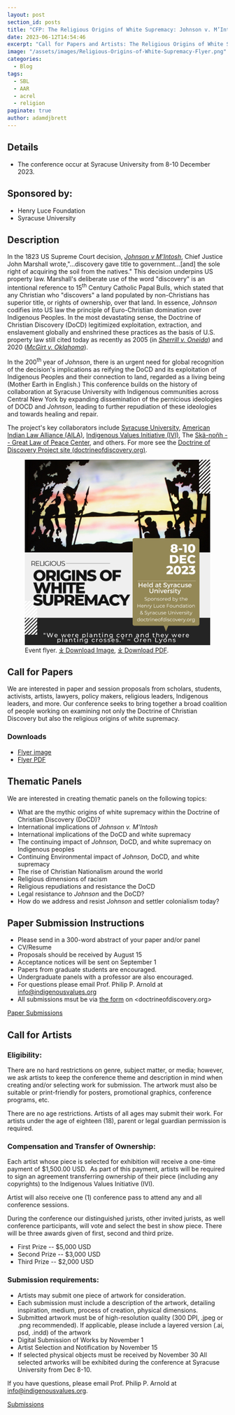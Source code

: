 ```yaml
---
layout: post
section_id: posts
title: "CFP: The Religious Origins of White Supremacy: Johnson v. M’Intosh and the Doctrine of Christian Discovery."
date: 2023-06-12T14:54:46
excerpt: "Call for Papers and Artists: The Religious Origins of White Supremacy: Johnson v. M’Intosh and the Doctrine of Christian Discovery. The conference occur at Syracuse University from 8-10 December 2023."
image: "/assets/images/Religious-Origins-of-White-Supremacy-Flyer.png"
categories:
  - Blog
tags:
  - SBL
  - AAR
  - acrel
  - religion
paginate: true
author: adamdjbrett
---
```

## Details
  - The conference occur at Syracuse University from 8-10 December 2023.

## Sponsored by:

  -   Henry Luce Foundation
  -   Syracuse University

## Description

In the 1823 US Supreme Court decision, [*Johnson v M'Intosh*](https://www.oyez.org/cases/1789-1850/21us543), Chief Justice John Marshall wrote,"...discovery gave title to government...[and] the sole right of acquiring the soil from the natives." This decision underpins US property law. Marshall's deliberate use of the word "discovery" is an intentional reference to 15<sup>th</sup> Century Catholic Papal Bulls, which stated that any Christian who "discovers" a land populated by non-Christians has superior title, or rights of ownership, over that land. In essence, *Johnson* codifies into US law the principle of Euro-Christian domination over Indigenous Peoples. In the most devastating sense, the Doctrine of Christian Discovery (DoCD) legitimized exploitation, extraction, and enslavement globally and enshrined these practices as the basis of U.S. property law still cited today as recently as 2005 (in [*Sherrill v. Oneida*](https://www.oyez.org/cases/2004/03-855)) and 2020 ([*McGirt v. Oklahoma*](https://www.oyez.org/cases/2019/18-9526)).

In the 200<sup>th</sup> year of *Johnson*, there is an urgent need for global recognition of the decision's implications as reifying the DoCD and its exploitation of Indigenous Peoples and their connection to land, regarded as a living being (Mother Earth in English.) This conference builds on the history of collaboration at Syracuse University with Indigenous communities across Central New York by expanding dissemination of the pernicious ideologies of DOCD and *Johnson*, leading to further repudiation of these ideologies and towards healing and repair.

The project's key collaborators include [Syracuse University](https://syracuse.edu), [American Indian Law Alliance (AILA)](https://aila.ngo), [Indigenous Values Initiative (IVI)](https://indigenousvalues.org/), The [Skä-noñh -- Great Law of Peace Center](https://www.skanonhcenter.org/), and others. For more see the [Doctrine of Discovery Project site (doctrineofdiscovery.org)](https://doctrineofdiscovery.org/).

<figure>
    <a href="/assets/images/Religious-Origins-of-White-Supremacy-Flyer.png">
        <img src="/assets/images/Religious-Origins-of-White-Supremacy-Flyer.png"></a>
    <figcaption>Event flyer. <a href="/assets/images/Religious-Origins-of-White-Supremacy-Flyer.png" target="_blank" rel="noopener">⤓ Download Image</a>, <a href="/assets/pdfs/CFP-Religious-Origins-Conference-Flyer-8.5x11-rev2.pdf" target="_blank" rel="noopener">⤓ Download PDF</a>.
</figcaption>
</figure>
  
## Call for Papers

We are interested in paper and session proposals from scholars, students, activists, artists, lawyers, policy makers, religious leaders, Indigenous leaders, and more. Our conference seeks to bring together a broad coalition of people working on examining not only the Doctrine of Christian Discovery but also the religious origins of white supremacy.

### Downloads
  - [Flyer image](/assets/images/Religious-Origins-of-White-Supremacy-Flyer.png)
  - [Flyer PDF](https://doctrineofdiscovery.org/assets/pdfs/CFP-Religious-Origins-Conference-Flyer-8.5x11-rev2.pdf)

## Thematic Panels

We are interested in creating thematic panels on the following topics:

  -   What are the mythic origins of white supremacy within the Doctrine of Christian Discovery (DoCD)?
  -   International implications of *Johnson v. M'Intosh*
  -   International implications of the DoCD and white supremacy
  -   The continuing impact of *Johnson,* DoCD, and white supremacy on Indigenous peoples
  -   Continuing Environmental impact of *Johnson,* DoCD, and white supremacy
  -   The rise of Christian Nationalism around the world
  -   Religious dimensions of racism
  -   Religious repudiations and resistance the DoCD
  -   Legal resistance to *Johnson* and the DoCD?
  -   How do we address and resist *Johnson* and settler colonialism today?

## Paper Submission Instructions

  -   Please send in a 300-word abstract of your paper and/or panel
  -   CV/Resume
  -   Proposals should be received by August 15
  -   Acceptance notices will be sent on September 1
  -   Papers from graduate students are encouraged.
  -   Undergraduate panels with a professor are also encouraged.
  -   For questions please email Prof. Philip P. Arnold at <info@indigenousvalues.org>
  -   All submissions msut be via [the form](https://forms.gle/cZ1ZiUUbQ4BDXykU8) on <doctrineofdiscovery.org>

[Paper Submissions](https://forms.gle/cZ1ZiUUbQ4BDXykU8)

## Call for Artists
### Eligibility:
There are no hard restrictions on genre, subject matter, or media; however, we ask artists to keep the conference theme and description in mind when creating and/or selecting work for submission. The artwork must also be suitable or print-friendly for posters, promotional graphics, conference programs, etc.

There are no age restrictions. Artists of all ages may submit their work. For artists under the age of eighteen (18), parent or legal guardian permission is required.

### Compensation and Transfer of Ownership:
Each artist whose piece is selected for exhibition will receive a one-time payment of $1,500.00 USD.  As part of this payment, artists will be required to sign an agreement transferring ownership of their piece (including any copyrights) to the Indigenous Values Initiative (IVI).

Artist will also receive one (1) conference pass to attend any and all conference sessions.

During the conference our distinguished jurists, other invited jurists, as well conference participants, will vote and select the best in show piece. There will be three awards given of first, second and third prize.

-   First Prize -- $5,000 USD
-   Second Prize -- $3,000 USD
-   Third Prize -- $2,000 USD

### Submission requirements:

-   Artists may submit one piece of artwork for consideration.
-   Each submission must include a description of the artwork, detailing inspiration, medium, process of creation, physical dimensions.
-   Submitted artwork must be of high-resolution quality (300 DPI, .jpeg or .png recommended). If applicable, please include a layered version (.ai,  psd, .indd) of the artwork
-   Digital Submission of Works by November 1
-   Artist Selection and Notification by November 15
-   If selected physical objects must be received by November 30
All selected artworks will be exhibited during the conference at Syracuse University from Dec 8-10.

If you have questions, please email Prof. Philip P. Arnold at <info@indigenousvalues.org>.

[Submissions](https://syracuseuniversity.qualtrics.com/jfe/form/SV_5u4auzuwe7xvRjw)